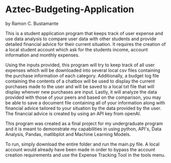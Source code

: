 # Aztec-Budgeting-Application
by Ramon C. Bustamante

This is a student application program that keeps track of user expense and use data analysis to compare user data with other students and provide detailed financial advice for their current situation. It requires the creation of a local student account which ask for the students income, account information and monthly expenses.

Using the inputs provided, this program will try to keep track of all user expenses which will be downloaded into several local csv files containing the purchase information of each category. Additionally, a budget log file containing the contents of a chatbox will be used to display the current purchases made to the user and will be saved to a local txt file that will display whenver new purchases are input. Lastly, it will analyze the data provided with those of your peers and based on the comparison, you may be able to save a document file containing all of your information along with financial advice tailored to your situation by the data provided by the user. The financial advice is created by using an API key from openAI.

This program was created as a final project for my undergraduate program and it is meant to demonstrate my capabilities in using python, API's, Data Analysis, Pandas, matlibplot and Machine Learning Models. 

To run, simply download the entire folder and  run the main.py file. A local account would already have been made in order to bypass the account creation requirements and use the Expense Tracking Tool in the tools menu.
